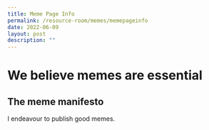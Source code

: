 ```yaml
---
title: Meme Page Info
permalink: /resource-room/memes/memepageinfo
date: 2022-06-09
layout: post
description: ""
---
```

# We believe memes are essential 
## __The meme manifesto__ 

I endeavour to publish good memes. 